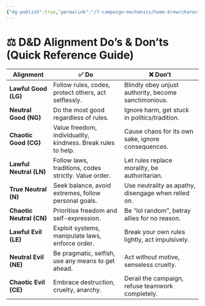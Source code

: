 ```yaml
---
{"dg-publish":true,"permalink":"/7-campaign-mechanics/home-brew/character-allignment/"}
---
```



# ⚖️ D&D Alignment Do’s & Don’ts (Quick Reference Guide)

|Alignment|✅ Do|❌ Don’t|
|---|---|---|
|**Lawful Good (LG)**|Follow rules, codes, protect others, act selflessly.|Blindly obey unjust authority, become sanctimonious.|
|**Neutral Good (NG)**|Do the most good regardless of rules.|Ignore harm, get stuck in politics/tradition.|
|**Chaotic Good (CG)**|Value freedom, individuality, kindness. Break rules to help.|Cause chaos for its own sake, ignore consequences.|
|**Lawful Neutral (LN)**|Follow laws, traditions, codes strictly. Value order.|Let rules replace morality, be authoritarian.|
|**True Neutral (N)**|Seek balance, avoid extremes, follow personal goals.|Use neutrality as apathy, disengage when relied on.|
|**Chaotic Neutral (CN)**|Prioritise freedom and self-expression.|Be “lol random”, betray allies for no reason.|
|**Lawful Evil (LE)**|Exploit systems, manipulate laws, enforce order.|Break your own rules lightly, act impulsively.|
|**Neutral Evil (NE)**|Be pragmatic, selfish, use any means to get ahead.|Act without motive, senseless cruelty.|
|**Chaotic Evil (CE)**|Embrace destruction, cruelty, anarchy.|Derail the campaign, refuse teamwork completely.|
